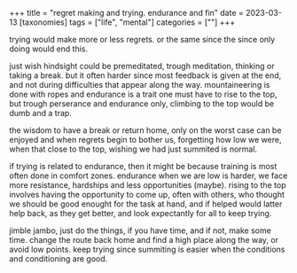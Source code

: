 +++
title = "regret making and trying. endurance and fin"
date = 2023-03-13
[taxonomies]
tags = ["life", "mental"]
categories = [""]
+++

trying would make more or less regrets. or the same since the since only doing
would end this.

<!-- more -->

just wish hindsight could be premeditated, trough meditation, thinking or taking
a break. but it often harder since most feedback is given at the end, and not
during difficulties that appear along the way. mountaineering is done with ropes
and endurance is a trait one must have to rise to the top, but trough perserance
and endurance only, climbing to the top would be dumb and a trap.

the wisdom to have a break or return home, only on the worst case can be enjoyed
and when regrets begin to bother us, forgetting how low we were, when that close
to the top, wishing we had just summited is normal.

if trying is related to endurance, then it might be because training is most
often done in comfort zones. endurance when we are low is harder, we face more
resistance, hardships and less opportunities (maybe). rising to the top involves
having the opportunity to come up, often with others, who thought we should be
good enought for the task at hand, and if helped would latter help back, as they
get better, and look expectantly for all to keep trying.

jimble jambo, just do the things, if you have time, and if not, make some
time. change the route back home and find a high place along the way, or avoid
low points. keep trying since summiting is easier when the conditions and
conditioning are good.
